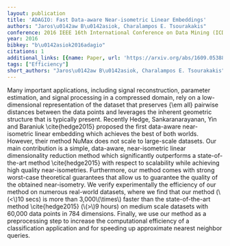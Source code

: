 ```yaml
---
layout: publication
title: 'ADAGIO: Fast Data-aware Near-isometric Linear Embeddings'
authors: "Jaros\u0142aw B\u0142asiok, Charalampos E. Tsourakakis"
conference: 2016 IEEE 16th International Conference on Data Mining (ICDM)
year: 2016
bibkey: "b\u0142asiok2016adagio"
citations: 1
additional_links: [{name: Paper, url: 'https://arxiv.org/abs/1609.05388'}]
tags: ["Efficiency"]
short_authors: "Jaros\u0142aw B\u0142asiok, Charalampos E. Tsourakakis"
---
```

Many important applications, including signal reconstruction, parameter
estimation, and signal processing in a compressed domain, rely on a
low-dimensional representation of the dataset that preserves \{\em all\} pairwise
distances between the data points and leverages the inherent geometric
structure that is typically present. Recently Hedge, Sankaranarayanan, Yin and
Baraniuk \cite\{hedge2015\} proposed the first data-aware near-isometric linear
embedding which achieves the best of both worlds. However, their method NuMax
does not scale to large-scale datasets.
  Our main contribution is a simple, data-aware, near-isometric linear
dimensionality reduction method which significantly outperforms a
state-of-the-art method \cite\{hedge2015\} with respect to scalability while
achieving high quality near-isometries. Furthermore, our method comes with
strong worst-case theoretical guarantees that allow us to guarantee the quality
of the obtained near-isometry. We verify experimentally the efficiency of our
method on numerous real-world datasets, where we find that our method (\\(<\\)10
secs) is more than 3\,000\\(\times\\) faster than the state-of-the-art method
\cite\{hedge2015\} (\\(>\\)9 hours) on medium scale datasets with 60\,000 data points
in 784 dimensions. Finally, we use our method as a preprocessing step to
increase the computational efficiency of a classification application and for
speeding up approximate nearest neighbor queries.